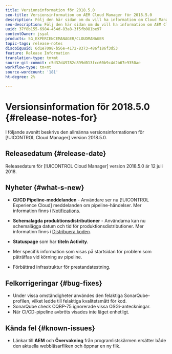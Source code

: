 ```yaml
---
title: Versionsinformation för 2018.5.0
seo-title: Versionsinformation om AEM Cloud Manager för 2018.5.0
description: Följ den här sidan om du vill ha information om Cloud Manager version 2018.5.0.
seo-description: Följ den här sidan om du vill ha information om AEM Cloud Manager version 2018.5.0.
uuid: 37f8b155-6984-454d-83a8-3f5fb081be97
contentOwner: jsyal
products: SG_EXPERIENCEMANAGER/CLOUDMANAGER
topic-tags: release-notes
discoiquuid: 6d1e7098-b56e-4172-8373-486f186f3d53
feature: Release Information
translation-type: tm+mt
source-git-commit: c5d32d49782c899d013fcc60b9c4d2b67e9350ae
workflow-type: tm+mt
source-wordcount: '181'
ht-degree: 2%

---
```



# Versionsinformation för 2018.5.0 {#release-notes-for}

I följande avsnitt beskrivs den allmänna versionsinformationen för [!UICONTROL Cloud Manager] version 2018.5.0.

## Releasedatum {#release-date}

Releasedatum för [!UICONTROL Cloud Manager] version 2018.5.0 är 12 juli 2018.

## Nyheter {#what-s-new}

* **CI/CD Pipeline-meddelanden**  - Användare ser nu  [!UICONTROL Experience Cloud] meddelanden om pipeline-händelser. Mer information finns i [Notifications](notifications.md).

* **Schemalagda produktionsdistributioner**  - Användarna kan nu schemalägga datum och tid för produktionsdistributioner. Mer information finns i [Distribuera koden](deploying-code.md).

* **Statuspage** som har  **titeln Activity**.

* Mer specifik information som visas på startsidan för problem som påträffas vid körning av pipeline.
* Förbättrad infrastruktur för prestandatestning.

## Felkorrigeringar {#bug-fixes}

* Under vissa omständigheter användes den felaktiga SonarQube-profilen, vilket ledde till felaktiga kvalitetsmått för kod.
* SonarQube check CQBP-75 ignorerade vissa OSGi-anteckningar.
* När CI/CD-pipeline avbröts visades inte läget enhetligt.

## Kända fel {#known-issues}

* Länkar till **AEM** och **Övervakning** från programlistskärmen ersätter både den aktuella webbläsarfliken och öppnar en ny flik.

